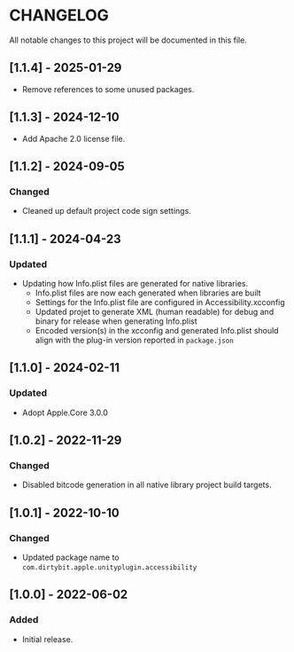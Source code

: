 # CHANGELOG
All notable changes to this project will be documented in this file.

## [1.1.4] - 2025-01-29
- Remove references to some unused packages.

## [1.1.3] - 2024-12-10
- Add Apache 2.0 license file.

## [1.1.2] - 2024-09-05
### Changed
- Cleaned up default project code sign settings.

## [1.1.1] - 2024-04-23
### Updated
- Updating how Info.plist files are generated for native libraries.
  - Info.plist files are now each generated when libraries are built
  - Settings for the Info.plist file are configured in Accessibility.xcconfig
  - Updated projet to generate XML (human readable) for debug and binary for release when generating Info.plist
  - Encoded version(s) in the xcconfig and generated Info.plist should align with the plug-in version reported in `package.json`

## [1.1.0] - 2024-02-11
### Updated
- Adopt Apple.Core 3.0.0

## [1.0.2] - 2022-11-29
### Changed
- Disabled bitcode generation in all native library project build targets.

## [1.0.1] - 2022-10-10
### Changed
- Updated package name to `com.dirtybit.apple.unityplugin.accessibility`

## [1.0.0] - 2022-06-02
### Added
- Initial release.
